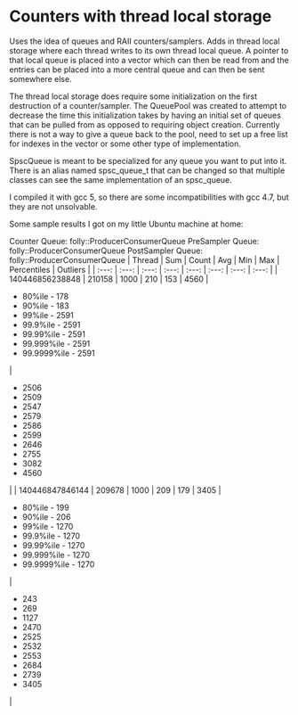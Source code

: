 # Counters with thread local storage

Uses the idea of queues and RAII counters/samplers. Adds in thread local storage where each thread writes to its own thread local queue. A pointer to that local queue is placed into a vector which can then be read from and the entries can be placed into a more central queue and can then be sent somewhere else.

The thread local storage does require some initialization on the first destruction of a counter/sampler. The QueuePool was created to attempt to decrease the time this initialization takes by having an initial set of queues that can be pulled from as opposed to requiring object creation. Currently there is not a way to give a queue back to the pool, need to set up a free list for indexes in the vector or some other type of implementation.

SpscQueue is meant to be specialized for any queue you want to put into it. There is an alias named spsc_queue_t that can be changed so that multiple classes can see the same implementation of an spsc_queue.

I compiled it with gcc 5, so there are some incompatibilities with gcc 4.7, but they are not unsolvable.

Some sample results I got on my little Ubuntu machine at home:

Counter Queue:     folly::ProducerConsumerQueue
PreSampler Queue:  folly::ProducerConsumerQueue
PostSampler Queue: folly::ProducerConsumerQueue
| Thread | Sum | Count | Avg | Min | Max | Percentiles | Outliers |
| :---: | :---: | :---: | :---: | :---: | :---: | :---: | :---: |
| 140446856238848 | 210158 | 1000 | 210 | 153 | 4560 | <ul><li>80%ile - 178</li><li>90%ile - 183</li><li>99%ile - 2591</li><li>99.9%ile - 2591</li><li>99.99%ile - 2591</li><li>99.999%ile - 2591</li><li>99.9999%ile - 2591</li></ul> | <ul><li>2506</li><li>2509</li><li>2547</li><li>2579</li><li>2586</li><li>2599</li><li>2646</li><li>2755</li><li>3082</li><li>4560</li></ul> |
| 140446847846144 | 209678 | 1000 | 209 | 179 | 3405 | <ul><li>80%ile - 199</li><li>90%ile - 206</li><li>99%ile - 1270</li><li>99.9%ile - 1270</li><li>99.99%ile - 1270</li><li>99.999%ile - 1270</li><li>99.9999%ile - 1270</li></ul> | <ul><li>243</li><li>269</li><li>1127</li><li>2470</li><li>2525</li><li>2532</li><li>2553</li><li>2684</li><li>2739</li><li>3405</li></ul> |
